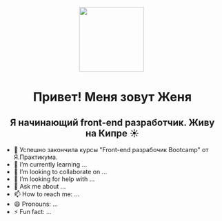 

<div id="header" align="center">
    <img src="https://media4.giphy.com/media/L2SfTHdXDS98D4jfK6/giphy.gif?cid=ecf05e47bk14n36hayt7hbjz76rtjprpyig0x6ovo2p6h25v&ep=v1_stickers_search&rid=giphy.gif&ct=s" width="150" />
    <img src="https://komarev.com/ghpvc/?username=SemaJenya&style=flat-square&color=blue" alt=""/>
    <h1>Привет! Меня зовут Женя</h1>   
    <h2>Я начинающий front-end разработчик. Живу на Кипре ☀️ </h2>   
</div>


- 🔭 Успешно закончила курсы "Front-end разрабочик Bootcamp" от Я.Практикума. 
- 🌱 I’m currently learning ...
- 👯 I’m looking to collaborate on ...
- 🤔 I’m looking for help with ...
- 💬 Ask me about ...
- 📫 How to reach me: ...
- 😄 Pronouns: ...
- ⚡ Fun fact: ...

